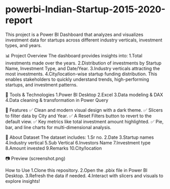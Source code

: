 # powerbi-Indian-Startup-2015-2020-report

This project is a Power BI Dashboard that analyzes and visualizes investment data for startups across different industry verticals, investment types, and years.

📊 Project Overview
The dashboard provides insights into:
1.Total investments made over the years.
2.Distribution of investments by Startup Name, Investment Type, and Date/Year.
3.Industry verticals attracting the most investments.
4.City/location-wise startup funding distribution.
This enables stakeholders to quickly understand trends, high-performing startups, and investment patterns.

🧰 Tools & Technologies
1.Power BI Desktop
2.Excel
3.Data modeling & DAX
4.Data cleaning & transformation in Power Query

📁 Features
✅ Clean and modern visual design with a dark theme.
✅ Slicers to filter data by City and Year.
✅ A Reset Filters button to revert to the default view.
✅ Key metrics like total investment amount highlighted.
✅ Pie, bar, and line charts for multi-dimensional analysis.

📄 About Dataset
The dataset includes:
1.Sr no.
2.Date
3.Startup names
4.Industry vertical
5.Sub Vertical
6.Investors Name
7.Investment type
8.Amount invested
9.Remarks
10.City/location

📷 Preview
(screenshot.png)

 How to Use
1.Clone this repository.
2.Open the .pbix file in Power BI Desktop.
3.Refresh the data if needed.
4.Interact with slicers and visuals to explore insights!

